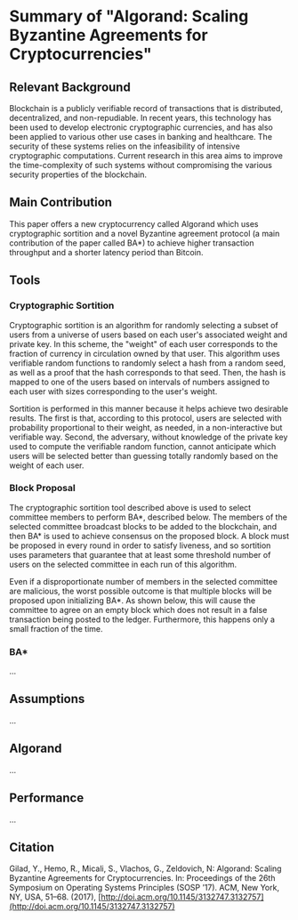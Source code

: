 # Summary of "Algorand: Scaling Byzantine Agreements for Cryptocurrencies"

## Relevant Background

Blockchain is a publicly verifiable record of transactions that is distributed, decentralized, and non-repudiable. In recent years, this technology has been used to develop electronic cryptographic currencies, and has also been applied to various other use cases in banking and healthcare. The security of these systems relies on the infeasibility of intensive cryptographic computations. Current research in this area aims to improve the time-complexity of such systems without compromising the various security properties of the blockchain.

## Main Contribution

This paper offers a new cryptocurrency called Algorand which uses cryptographic sortition and a novel Byzantine agreement protocol (a main contribution of the paper called BA\*) to achieve higher transaction throughput and a shorter latency period than Bitcoin.

## Tools

### Cryptographic Sortition

Cryptographic sortition is an algorithm for randomly selecting a subset of users from a universe of users based on each user's associated weight and private key. In this scheme, the "weight" of each user corresponds to the fraction of currency in circulation owned by that user. This algorithm uses verifiable random functions to randomly select a hash from a random seed, as well as a proof that the hash corresponds to that seed. Then, the hash is mapped to one of the users based on intervals of numbers assigned to each user with sizes corresponding to the user's weight.

Sortition is performed in this manner because it helps achieve two desirable results. The first is that, according to this protocol, users are selected with probability proportional to their weight, as needed, in a non-interactive but verifiable way. Second, the adversary, without knowledge of the private key used to compute the verifiable random function, cannot anticipate which users will be selected better than guessing totally randomly based on the weight of each user.

### Block Proposal

The cryptographic sortition tool described above is used to select committee members to perform BA\*, described below. The members of the selected committee broadcast blocks to be added to the blockchain, and then BA\* is used to achieve consensus on the proposed block. A block must be proposed in every round in order to satisfy liveness, and so sortition uses parameters that guarantee that at least some threshold number of users on the selected committee in each run of this algorithm.

Even if a disproportionate number of members in the selected committee are malicious, the worst possible outcome is that multiple blocks will be proposed upon initializing BA\*. As shown below, this will cause the committee to agree on an empty block which does not result in a false transaction being posted to the ledger. Furthermore, this happens only a small fraction of the time.

### BA*

...

## Assumptions

...

## Algorand

...

## Performance

...

## Citation

Gilad, Y., Hemo, R., Micali, S., Vlachos, G., Zeldovich, N: Algorand: Scaling Byzantine Agreements for Cryptocurrencies. In: Proceedings of the 26th Symposium on Operating Systems Principles (SOSP ’17). ACM, New York, NY, USA, 51–68. (2017), [http://doi.acm.org/10.1145/3132747.3132757](http://doi.acm.org/10.1145/3132747.3132757)
